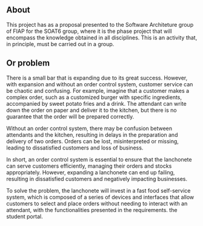 ## About

This project has as a proposal presented to the Software Architeture group of FIAP for the SOAT6 group, where it is the phase project that will encompass the knowledge obtained in all disciplines. This is an activity that, in principle, must be carried out in a group.

## Or problem

There is a small bar that is expanding due to its great success. However, with expansion and without an order control system, customer service can be chaotic and confusing. For example, imagine that a customer makes a complex order, such as a customized burger with specific ingredients, accompanied by sweet potato fries and a drink. The attendant can write down the order on paper and deliver it to the kitchen, but there is no guarantee that the order will be prepared correctly.

Without an order control system, there may be confusion between attendants and the kitchen, resulting in delays in the preparation and delivery of two orders. Orders can be lost, misinterpreted or missing, leading to dissatisfied customers and loss of business.

In short, an order control system is essential to ensure that the lanchonete can serve customers efficiently, managing their orders and stocks appropriately. However, expanding a lanchonete can end up failing, resulting in dissatisfied customers and negatively impacting businesses.

To solve the problem, the lanchonete will invest in a fast food self-service system, which is composed of a series of devices and interfaces that allow customers to select and place orders without needing to interact with an attendant, with the functionalities presented in the requirements. the student portal.
